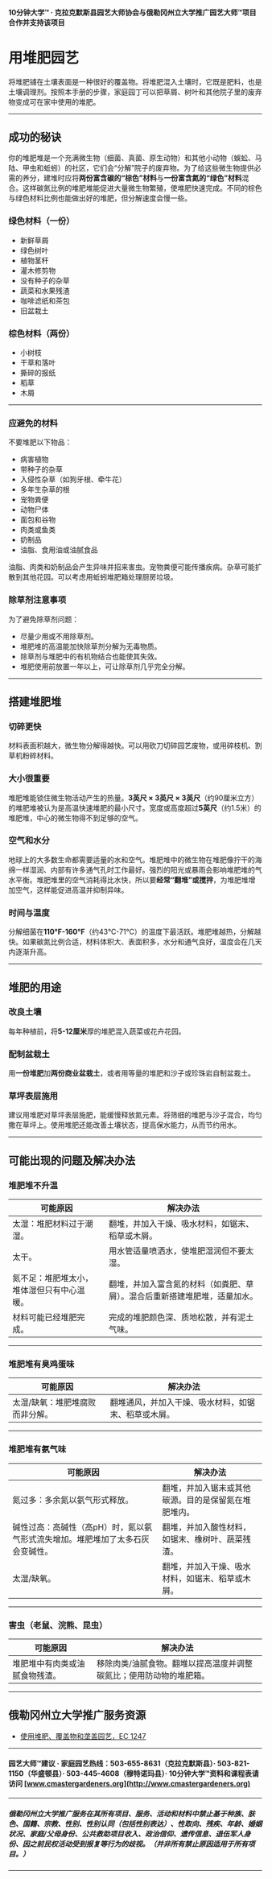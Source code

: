 #### 10分钟大学™ · 克拉克默斯县园艺大师协会与俄勒冈州立大学推广园艺大师™项目合作并支持该项目

# 用堆肥园艺

将堆肥铺在土壤表面是一种很好的覆盖物。将堆肥混入土壤时，它既是肥料，也是土壤调理剂。按照本手册的步骤，家庭园丁可以把草屑、树叶和其他院子里的废弃物变成可在家中使用的堆肥。

---

## 成功的秘诀

你的堆肥堆是一个充满微生物（细菌、真菌、原生动物）和其他小动物（蜈蚣、马陆、甲虫和蚯蚓）的社区，它们会“分解”院子的废弃物。为了给这些微生物提供必需的养分，建堆时应将**两份富含碳的“棕色”材料**与**一份富含氮的“绿色”材料**混合。这样碳氮比例的堆肥堆能促进大量微生物繁殖，使堆肥快速完成。不同的棕色与绿色材料比例也能做出好的堆肥，但分解速度会慢一些。

### 绿色材料（一份）

- 新鲜草屑
- 绿色树叶
- 植物茎秆
- 灌木修剪物
- 没有种子的杂草
- 蔬菜和水果残渣
- 咖啡滤纸和茶包
- 旧盆栽土

### 棕色材料（两份）

- 小树枝
- 干草和落叶
- 撕碎的报纸
- 稻草
- 木屑

---

### 应避免的材料

不要堆肥以下物品：

- 病害植物
- 带种子的杂草
- 入侵性杂草（如狗牙根、牵牛花）
- 多年生杂草的根
- 宠物粪便
- 动物尸体
- 面包和谷物
- 肉类或鱼类
- 奶制品
- 油脂、食用油或油腻食品

油脂、肉类和奶制品会产生异味并招来害虫。宠物粪便可能传播疾病。杂草可能扩散到其他花园。可以考虑用蚯蚓堆肥箱处理厨房垃圾。

### 除草剂注意事项

为了避免除草剂问题：

- 尽量少用或不用除草剂。
- 堆肥堆的高温能加快除草剂分解为无毒物质。
- 除草剂与堆肥中的有机物结合也能使其失效。
- 堆肥使用前放置一年以上，可让除草剂几乎完全分解。

---

## 搭建堆肥堆

### 切碎更快

材料表面积越大，微生物分解得越快。可以用砍刀切碎园艺废物，或用碎枝机、割草机粉碎材料。

### 大小很重要

堆肥堆能锁住微生物活动产生的热量。**3英尺 × 3英尺 × 3英尺**（约90厘米立方）的堆肥堆被认为是高温快速堆肥的最小尺寸。宽度或高度超过**5英尺**（约1.5米）的堆肥堆，中心的微生物得不到足够的空气。

### 空气和水分

地球上的大多数生命都需要适量的水和空气。堆肥堆中的微生物在堆肥像拧干的海绵一样湿润、内部有许多通气孔时工作最好。强烈的阳光或暴雨会影响堆肥堆的气水平衡。堆肥堆里的空气消耗得比水快，所以要**经常“翻堆”或搅拌**，为堆肥堆增加空气，这样能促进高温并抑制异味。

### 时间与温度

分解细菌在**110°F-160°F**（约43℃-71℃）的温度下最活跃。堆肥堆越热，分解越快。如果碳氮比例合适，材料体积大、表面积多，水分和通气良好，温度会在几天内逐渐升高。

---

## 堆肥的用途

### 改良土壤

每年种植前，将**5-12厘米**厚的堆肥混入蔬菜或花卉花园。

### 配制盆栽土

用**一份堆肥**加**两份商业盆栽土**，或者用等量的堆肥和沙子或珍珠岩自制盆栽土。

### 草坪表层施用

建议用堆肥对草坪表层施肥，能缓慢释放氮元素。将筛细的堆肥与沙子混合，均匀撒在草坪上。使用堆肥还能改善土壤状态，提高保水能力，从而节约用水。

---

## 可能出现的问题及解决办法

### 堆肥堆不升温

| **可能原因**                                | **解决办法**                                                                      |
|----------------------------------------------|-----------------------------------------------------------------------------------|
| 太湿：堆肥材料过于潮湿。                    | 翻堆，并加入干燥、吸水材料，如锯末、稻草或木屑。                                  |
| 太干。                                      | 用水管适量喷洒水，使堆肥湿润但不要太湿。                                          |
| 氮不足：堆肥堆太小，堆体湿但只有中心温暖。  | 翻堆，并加入富含氮的材料（如粪肥、草屑）。混合后重新搭建堆肥堆，适量加水。        |
| 材料可能已经堆肥完成。                      | 完成的堆肥颜色深、质地松散，并有泥土气味。                                        |

---

### 堆肥堆有臭鸡蛋味

| **可能原因**                                | **解决办法**                                                                      |
|----------------------------------------------|-----------------------------------------------------------------------------------|
| 太湿/缺氧：堆肥堆腐败而非分解。             | 翻堆通风，并加入干燥、吸水材料，如锯末、稻草或木屑。                              |

---

### 堆肥堆有氨气味

| **可能原因**                                | **解决办法**                                                                      |
|----------------------------------------------|-----------------------------------------------------------------------------------|
| 氮过多：多余氮以氨气形式释放。              | 翻堆，并加入锯末或其他碳源。目的是保留氮在堆肥堆内。                              |
| 碱性过高：高碱性（高pH）时，氮以氨气形式流失增加。堆肥堆加了太多石灰会变碱性。 | 翻堆，并加入酸性材料，如锯末、橡树叶、蔬菜残渣。                                 |
| 太湿/缺氧。                                 | 翻堆，并加入干燥、吸水材料，如锯末、稻草或木屑。                                  |

---

### 害虫（老鼠、浣熊、昆虫）

| **可能原因**                                | **解决办法**                                                                      |
|----------------------------------------------|-----------------------------------------------------------------------------------|
| 堆肥堆中有肉类或油腻食物残渣。              | 移除肉类/油腻食物。翻堆以提高温度并调整碳氮比；使用防动物的堆肥箱。                |

---

## 俄勒冈州立大学推广服务资源

- [使用堆肥、覆盖物和垄盖园艺，EC 1247](https://catalog.extension.oregonstate.edu)

---

#### 园艺大师™建议 · 家庭园艺热线：503-655-8631（克拉克默斯县）· 503-821-1150（华盛顿县）· 503-445-4608（穆特诺玛县）· 10分钟大学™资料和课程表请访问 [www.cmastergardeners.org](http://www.cmastergardeners.org)

---

##### 俄勒冈州立大学推广服务在其所有项目、服务、活动和材料中禁止基于种族、肤色、国籍、宗教、性别、性别认同（包括性别表达）、性取向、残疾、年龄、婚姻状况、家庭/父母身份、公共救助项目收入、政治信仰、遗传信息、退伍军人身份、因之前民权活动受到报复等行为的歧视。（并非所有禁止原因适用于所有项目。）
---